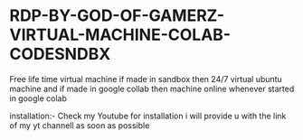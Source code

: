# RDP-BY-GOD-OF-GAMERZ-VIRTUAL-MACHINE-COLAB-CODESNDBX
Free life time virtual machine if made in sandbox then 24/7 virtual ubuntu machine and if made in google collab then machine online whenever started in google colab


installation:-
Check my Youtube for installation i will provide u with the link of my yt channell as soon as possible
